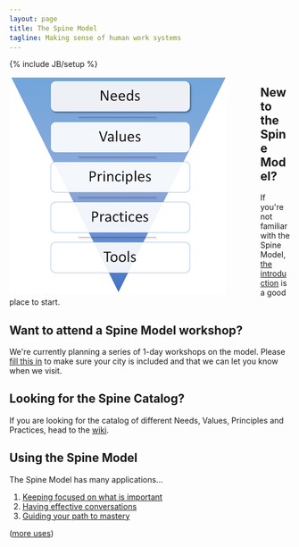 ```yaml
---
layout: page
title: The Spine Model
tagline: Making sense of human work systems
---
```

{% include JB/setup %}

<img style="float: left; margin-right: 60px; max-width: 100%;" src="/assets/images/spine.png" />

## New to the Spine Model?
If you're not familiar with the Spine Model, [the introduction](/explanation/introduction/) is a good place to start.

## Want to attend a Spine Model workshop?
We're currently planning a series of 1-day workshops on the model. Please [fill this in](/workshops/citysurvey/) to make sure your city is included and that we can let you know when we visit.

## Looking for the Spine Catalog?
If you are looking for the catalog of different Needs, Values, Principles and Practices, head to the <a href="http://spine.wiki">wiki</a>.

## Using the Spine Model 

The Spine Model has many applications...

1. [Keeping focused on what is important](/usage/keepfocusedonneed/)
1. [Having effective conversations](/usage/effectiveconversations)
1. [Guiding your path to mastery](/usage/guideyourpathtomasteringskills)

([more uses](/uses.html))